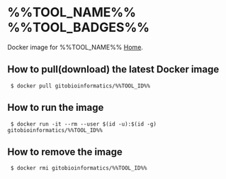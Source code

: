 # %%TOOL_NAME%% %%TOOL_BADGES%%

Docker image for %%TOOL_NAME%% [Home][Homepage].

## How to pull(download) the latest Docker image
```
 $ docker pull gitobioinformatics/%%TOOL_ID%%
```

## How to run the image
```
 $ docker run -it --rm --user $(id -u):$(id -g) gitobioinformatics/%%TOOL_ID%%
```

## How to remove the image
```
 $ docker rmi gitobioinformatics/%%TOOL_ID%%
```

[DockerHub]: (https://hub.docker.com/r/gitobioinformatics/%%TOOL_NAME%%)
[Quay]: (https://quay.io/repository/gitobioinformatics/%%TOOL_NAME%%)
[Homepage]: (%%TOOL_HOMEPAGE%%)

